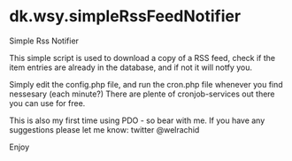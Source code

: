 # dk.wsy.simpleRssFeedNotifier
Simple Rss Notifier

This simple script is used to download a copy of a RSS feed, check if the item entries are already in the database, and if not it will notfy you.

Simply edit the config.php file, and run the cron.php file whenever you find nessesary (each minute?)
There are plente of cronjob-services out there you can use for free.

This is also my first time using PDO - so bear with me. If you have any suggestions please let me know: twitter @welrachid

Enjoy